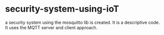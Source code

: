 # security-system-using-ioT
a security system using the mosquitto lib is created. It is a descriptive code. It uses the MQTT server and client approach.
